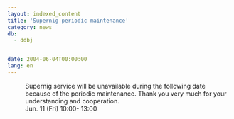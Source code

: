 ```yaml
---
layout: indexed_content
title: 'Supernig periodic maintenance'
category: news
db:
  - ddbj


date: 2004-06-04T00:00:00
lang: en
---
```


<dd>Supernig service will be unavailable during the following date because of the periodic maintenance. Thank you very much for your understanding and cooperation.<br>
<dd>Jun. 11 (Fri) 10:00- 13:00</dd>
</dd>

